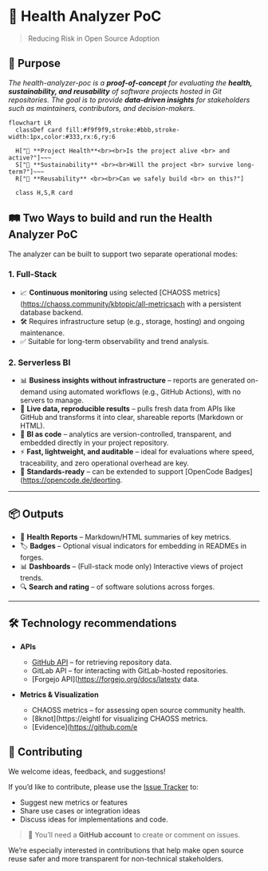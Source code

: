 # 🚀 Health Analyzer PoC
> Reducing Risk in Open Source Adoption

## 🧭 Purpose
_The health-analyzer-poc is a **proof-of-concept** for evaluating the **health, sustainability, and reusability** of software projects hosted in Git repositories._
_The goal is to provide **data-driven insights** for stakeholders such as maintainers, contributors, and decision-makers._

```mermaid
flowchart LR
  classDef card fill:#f9f9f9,stroke:#bbb,stroke-width:1px,color:#333,rx:6,ry:6

  H["🧠 **Project Health**<br><br>Is the project alive <br> and active?"]~~~
  S["🌱 **Sustainability** <br><br>Will the project <br> survive long-term?"]~~~
  R["🔁 **Reusability** <br><br>Can we safely build <br> on this?"]

  class H,S,R card
```
## 🛤️ Two Ways to build and run the Health Analyzer PoC

The analyzer can be built to support two separate operational modes:

### 1. **Full-Stack**
- 📈 **Continuous monitoring** using selected [CHAOSS metrics](https://chaoss.community/kbtopic/all-metricsach with a persistent database backend.
- 🛠️ Requires infrastructure setup (e.g., storage, hosting) and ongoing maintenance.
- ✅ Suitable for long-term observability and trend analysis.

### 2. **Serverless BI**
- 📊 **Business insights without infrastructure** – reports are generated on-demand using automated workflows (e.g., GitHub Actions), with no servers to manage.
- 🔄 **Live data, reproducible results** – pulls fresh data from APIs like GitHub and transforms it into clear, shareable reports (Markdown or HTML).
- 🧠 **BI as code** – analytics are version-controlled, transparent, and embedded directly in your project repository.
- ⚡ **Fast, lightweight, and auditable** – ideal for evaluations where speed, traceability, and zero operational overhead are key.
- 🏅 **Standards-ready** – can be extended to support [OpenCode Badges](https://opencode.de/deorting.


---

## 📦 Outputs

- 📄 **Health Reports** – Markdown/HTML summaries of key metrics.
- 🏷️ **Badges** – Optional visual indicators for embedding in READMEs in forges.
- 📊 **Dashboards** – (Full-stack mode only) Interactive views of project trends.
- 🔍 **Search and rating** – of software solutions across forges.

---

## 🛠️ Technology recommendations

- **APIs**
  - [GitHub API](https://docs.github.com/en/rest) – for retrieving repository data.
  - GitLab API – for interacting with GitLab-hosted repositories.
  - [Forgejo API](https://forgejo.org/docs/latesty data.

- **Metrics & Visualization**
  - CHAOSS metrics – for assessing open source community health.
  - [8knot](https://eightl for visualizing CHAOSS metrics.
  - [Evidence](https://github.com/e
    
## 🤝 Contributing

We welcome ideas, feedback, and suggestions!

If you’d like to contribute, please use the [Issue Tracker](https://github.com/OS2sandbox/health-analyzer-poc/issues) to:
- Suggest new metrics or features
- Share use cases or integration ideas
- Discuss ideas for implementations and code.
> 📝 You’ll need a **GitHub account** to create or comment on issues.

We’re especially interested in contributions that help make open source reuse safer and more transparent for non-technical stakeholders.
